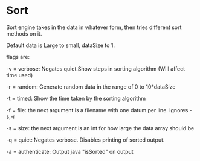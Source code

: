 # Sort

Sort engine takes in the data in whatever form, then tries different sort methods on it.

Default data is Large to small, dataSize to 1.

flags are:

-v = verbose: Negates quiet.Show steps in sorting algorithm (Will affect time used)

-r = random: Generate random data in the range of 0 to 10*dataSize

-t = timed: Show the time taken by the sorting algorithm

-f = file: the next argument is a filename with one datum per line. Ignores -s,-r

-s = size: the next argument is an int for how large the data array should be

-q = quiet: Negates verbose. Disables printing of sorted output.

-a = authenticate: Output java "isSorted" on output
